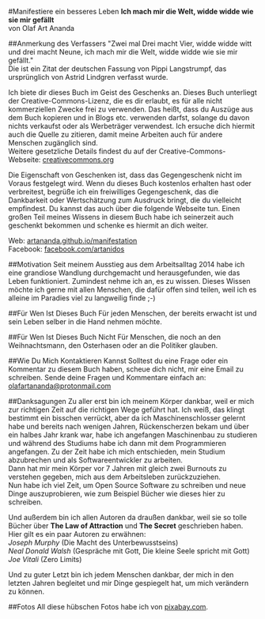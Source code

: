 #Manifestiere ein besseres Leben
**Ich mach mir die Welt, widde widde wie sie mir gefällt**  
von Olaf Art Ananda  

##Anmerkung des Verfassers
"Zwei mal Drei macht Vier, widde widde witt und drei macht Neune, ich mach mir die Welt, widde widde wie sie mir gefällt."  
Die ist ein Zitat der deutschen Fassung von Pippi Langstrumpf, das ursprünglich von Astrid Lindgren verfasst wurde.

Ich biete dir dieses Buch im Geist des Geschenks an. Dieses Buch unterliegt der Creative-Commons-Lizenz, die es dir erlaubt, es für alle nicht kommerziellen Zwecke frei zu verwenden. Das heißt, dass du Auszüge aus dem Buch kopieren und in Blogs etc. verwenden darfst, solange du davon nichts verkaufst oder als Werbeträger verwendest. Ich ersuche dich hiermit auch die Quelle zu zitieren, damit meine Arbeiten auch für andere Menschen zugänglich sind.   
Weitere gesetzliche Details findest du auf der Creative-Commons-Webseite: [creativecommons.org](creativecommons.org)  

Die Eigenschaft von Geschenken ist, dass das Gegengeschenk nicht im Voraus festgelegt wird. Wenn du dieses Buch kostenlos erhalten hast oder verbreitest, begrüße ich ein freiwilliges Gegengeschenk, das die Dankbarkeit oder Wertschätzung zum Ausdruck bringt, die du vielleicht empfindest. Du kannst das auch über die folgende Webseite tun.
Einen großen Teil meines Wissens in diesem Buch habe ich seinerzeit auch geschenkt bekommen und schenke es hiermit an dich weiter.

Web: 		[artananda.github.io/manifestation](artananda.github.io/manifestation)  
Facebook: 	[facebook.com/artanidos](facebook.com/artanidos)

##Motivation
Seit meinem Ausstieg aus dem Arbeitsalltag 2014 habe ich eine grandiose Wandlung durchgemacht und herausgefunden, wie das Leben funktioniert. Zumindest nehme ich an, es zu wissen. Dieses Wissen möchte ich gerne mit allen Menschen, die dafür offen sind teilen, weil ich es alleine im Paradies viel zu langweilig finde ;-)

##Für Wen Ist Dieses Buch
Für jeden Menschen, der bereits erwacht ist und sein Leben selber in die Hand nehmen möchte.

##Für Wen Ist Dieses Buch Nicht
Für Menschen, die noch an den Weihnachtsmann, den Osterhasen oder an die Politiker glauben.

##Wie Du Mich Kontaktieren Kannst
Solltest du eine Frage oder ein Kommentar zu diesem Buch haben, scheue dich nicht, mir eine Email zu schreiben. Sende deine Fragen und Kommentare einfach an: [olafartananda@protonmail.com](mailto:olafartananda@protonmail.com)

##Danksagungen
Zu aller erst bin ich meinem Körper dankbar, weil er mich zur richtigen Zeit auf die richtigen Wege geführt hat. Ich weiß, das klingt bestimmt ein bisschen verrückt, aber da ich Maschinenschlosser gelernt habe und bereits nach wenigen Jahren, Rückenscherzen bekam und über ein halbes Jahr krank war, habe ich angefangen Maschinenbau zu studieren und während des Studiums habe ich dann mit dem Programmieren angefangen. Zu der Zeit habe ich mich entschieden, mein Studium abzubrechen und als Softwareentwickler zu arbeiten.  
Dann hat mir mein Körper vor 7 Jahren mit gleich zwei Burnouts zu verstehen gegeben, mich aus dem Arbeitsleben zurückzuziehen.  
Nun habe ich viel Zeit, um Open Source Software zu schreiben und neue Dinge auszuprobieren, wie zum Beispiel Bücher wie dieses hier zu schreiben.

Und außerdem bin ich allen Autoren da draußen dankbar, weil sie so tolle Bücher über **The Law of Attraction** und **The Secret** geschrieben haben.  
Hier gilt es ein paar Autoren zu erwähnen:  
*Joseph Murphy* (Die Macht des Unterbewusstseins)  
*Neal Donald Walsh* (Gespräche mit Gott, Die kleine Seele spricht mit Gott)  
*Joe Vitali* (Zero Limits)  

Und zu guter Letzt bin ich jedem Menschen dankbar, der mich in den letzten Jahren begleitet und mir Dinge gespiegelt hat, um mich verändern zu können.

##Fotos
All diese hübschen Fotos habe ich von [pixabay.com](https://pixabay.com/).
